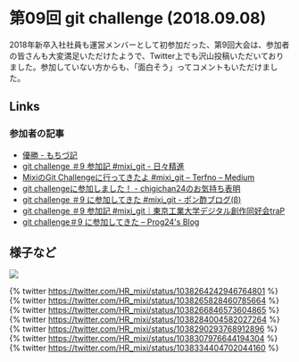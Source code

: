 ---
---

# 第09回 git challenge (2018.09.08)

2018年新卒入社社員も運営メンバーとして初参加だった、第9回大会は、参加者の皆さんも大変満足いただけたようで、Twitter上でも沢山投稿いただいておりました。参加していない方からも、「面白そう」ってコメントもいただけました。

## Links

### 参加者の記事

- [優勝 - もちづ記](http://motttey.hatenablog.com/entry/2018/09/09/192849)
- [git challenge ＃9 参加記 #mixi_git - 日々精進](https://muttan1203.hatenablog.com/entry/mixi-git-challenge-9)
- [MixiのGit Challengeに行ってきたよ #mixi_git – Terfno – Medium](https://medium.com/@sueda.takahito/mixiのgit-challengeに行ってきたよ-mixi-git-ea9b5dd98778)
- [git challengeに参加しました！ - chigichan24のお気持ち表明](https://chigichan24.hatenablog.com/entry/2018/09/10/202451)
- [git challenge ＃9 に参加してきた #mixi_git - ポン酢ブログ(β)](https://atpons.hateblo.jp/entry/20180910/1536580770)
- [git challenge ＃9 参加記 #mixi_git｜東京工業大学デジタル創作同好会traP](https://trap.jp/post/519/)
- [git challenge＃9 に参加してきた – Prog24's Blog](https://blog.prog24.com/2018/09/git-challenge9-に参加してきた/)

## 様子など

![](../images/09/01.jpg)

{% twitter https://twitter.com/HR_mixi/status/1038264242946764801 %}
{% twitter https://twitter.com/HR_mixi/status/1038265828460785664 %}
{% twitter https://twitter.com/HR_mixi/status/1038266846573604865 %}
{% twitter https://twitter.com/HR_mixi/status/1038284004582027264 %}
{% twitter https://twitter.com/HR_mixi/status/1038290293768912896 %}
{% twitter https://twitter.com/HR_mixi/status/1038307976644194304 %}
{% twitter https://twitter.com/HR_mixi/status/1038334404702044160 %}
